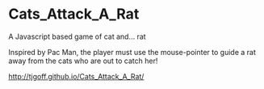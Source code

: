 # Cats_Attack_A_Rat
A Javascript based game of cat and... rat

Inspired by Pac Man, the player must use the mouse-pointer to guide a rat away
from the cats who are out to catch her!

http://tjgoff.github.io/Cats_Attack_A_Rat/
